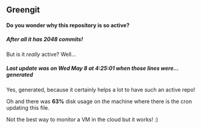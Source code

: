 ## Greengit

#### Do you wonder why this repository is so active?

##### After all it has 2048 commits!

But is it *really* active? Well...

##### Last update was on Wed May 8 at 4:25:01 when those lines were... generated

Yes, generated, because it certainly helps a lot to have such an active repo!

Oh and there was **63%** disk usage on the machine
where there is the cron updating this file.

Not the best way to monitor a VM in the cloud but it works! :)
